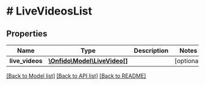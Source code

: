 # # LiveVideosList

## Properties

Name | Type | Description | Notes
------------ | ------------- | ------------- | -------------
**live_videos** | [**\Onfido\Model\LiveVideo[]**](LiveVideo.md) |  | [optional] 

[[Back to Model list]](../../README.md#documentation-for-models) [[Back to API list]](../../README.md#documentation-for-api-endpoints) [[Back to README]](../../README.md)


